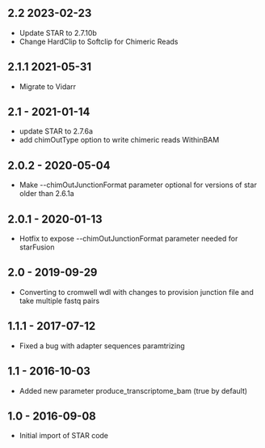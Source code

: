 ## 2.2 2023-02-23
- Update STAR to 2.7.10b
- Change HardClip to Softclip for Chimeric Reads
## 2.1.1 2021-05-31
- Migrate to Vidarr
## 2.1 - 2021-01-14
- update STAR to 2.7.6a
- add chimOutType option to write chimeric reads WithinBAM
## 2.0.2 - 2020-05-04
- Make --chimOutJunctionFormat parameter optional for versions of star older than 2.6.1a
## 2.0.1 - 2020-01-13
- Hotfix to expose --chimOutJunctionFormat parameter needed for starFusion
## 2.0   - 2019-09-29
- Converting to cromwell wdl with changes to provision junction file and take multiple fastq pairs
## 1.1.1 - 2017-07-12
- Fixed a bug with adapter sequences paramtrizing
## 1.1   - 2016-10-03
- Added new parameter produce_transcriptome_bam (true by default)
## 1.0 - 2016-09-08
- Initial import of STAR code
